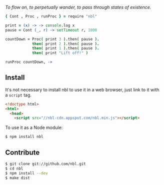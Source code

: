 *To flow on, to perpetually wander, to pass through states of existence.*

```coffeescript
{ Cont , Proc , runProc } = require "nbl"

print = (x) -> -> console.log x
pause = Cont (_, r) -> setTimeout r, 1000

countDown = Proc( print 3 ).then( pause ).
            then( print 2 ).then( pause ).
            then( print 1 ).then( pause ).
            then( print "Lift off!" )

runProc countDown, ->
```

## Install

It's not necessary to install nbl to use it in a web browser, just link to
it with a `script` tag.

```html
<!doctype html>
<html>
  <head>
    <script src="//nbl-cdn.appspot.com/nbl.min.js"></script>
```

To use it as a Node module:

```sh
$ npm install nbl
```

## Contribute

```sh
$ git clone git://github.com/nbl.git
$ cd nbl
$ npm install --dev
$ make dist
```

[browserify]: https://github.com/substack/node-browserify
[coffee-script]: https://github.com/jashkenas/coffee-script
